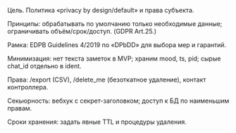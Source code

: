 Цель. Политика «privacy by design/default» и права субъекта.

Принципы: обрабатывать по умолчанию только необходимые данные; ограничивать объём/срок/доступ. (GDPR Art.25.) 

Рамка: EDPB Guidelines 4/2019 по «DPbDD» для выбора мер и гарантий. 

Минимизация: нет текста заметок в MVP; храним mood, ts, pid; сырые chat_id отдельно в ident.

Права: /export (CSV), /delete_me (безоткатное удаление), контакт контроллера.

Секьюрность: вебхук с секрет-заголовком; доступ к БД по наименьшим правам. 

Сроки хранения: задать явные TTL и процедуры удаления.
